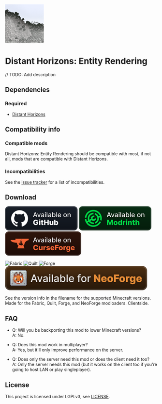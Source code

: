 ![Noisium icon](docs/assets/icon/icon_128x128.png)

# Distant Horizons: Entity Rendering

// TODO: Add description

## Dependencies

### Required

- [Distant Horizons](https://modrinth.com/mod/distanthorizons)

## Compatibility info

### Compatible mods

Distant Horizons: Entity Rendering should be compatible with most, if not all, mods that are compatible with Distant Horizons. 

### Incompatibilities

See the [issue tracker](https://github.com/steves-underwater-paradise/distanthorizonsentityrendering/issues?q=is%3Aissue+is%3Aopen+sort%3Aupdated-desc+label%3Acompatibility) for
a list of incompatibilities.

## Download

[![GitHub](https://github.com/intergrav/devins-badges/raw/2dc967fc44dc73850eee42c133a55c8ffc5e30cb/assets/cozy/available/github_vector.svg)](https://github.com/steves-underwater-paradise/distanthorizonsentityrendering)
[![Modrinth](https://github.com/intergrav/devins-badges/raw/2dc967fc44dc73850eee42c133a55c8ffc5e30cb/assets/cozy/available/modrinth_vector.svg)](https://modrinth.com/mod/distanthorizonsentityrendering)
[![CurseForge](https://github.com/intergrav/devins-badges/raw/2dc967fc44dc73850eee42c133a55c8ffc5e30cb/assets/cozy/available/curseforge_vector.svg)](https://www.curseforge.com/minecraft/mc-mods/distanthorizonsentityrendering)

![Fabric](https://github.com/intergrav/devins-badges/raw/2dc967fc44dc73850eee42c133a55c8ffc5e30cb/assets/compact/supported/fabric_vector.svg)
![Quilt](https://github.com/intergrav/devins-badges/raw/2dc967fc44dc73850eee42c133a55c8ffc5e30cb/assets/compact/supported/quilt_vector.svg)
![Forge](https://github.com/intergrav/devins-badges/raw/2dc967fc44dc73850eee42c133a55c8ffc5e30cb/assets/compact/supported/forge_vector.svg)
![NeoForge](docs/assets/badges/compact/supported/neoforge_vector.svg)

See the version info in the filename for the supported Minecraft versions.  
Made for the Fabric, Quilt, Forge, and NeoForge modloaders.
Clientside.

## FAQ

- Q: Will you be backporting this mod to lower Minecraft versions?  
  A: No.

- Q: Does this mod work in multiplayer?  
  A: Yes, but it'll only improve performance on the server.

- Q: Does only the server need this mod or does the client need it too?  
  A: Only the server needs this mod (but it works on the client too if you're going to host LAN or play singleplayer).

## License

This project is licensed under LGPLv3, see [LICENSE](https://github.com/Steveplays28/noisium/blob/main/LICENSE).
